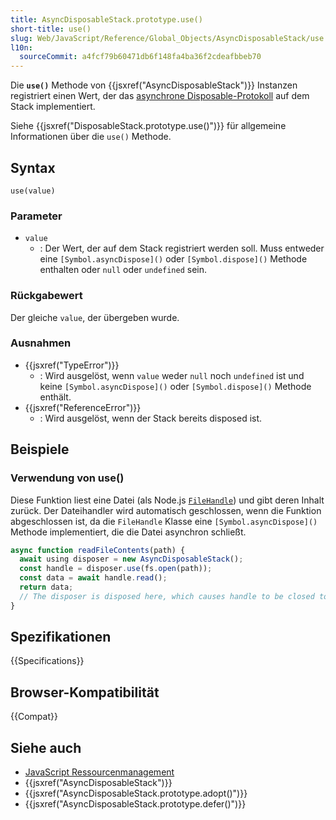 ```yaml
---
title: AsyncDisposableStack.prototype.use()
short-title: use()
slug: Web/JavaScript/Reference/Global_Objects/AsyncDisposableStack/use
l10n:
  sourceCommit: a4fcf79b60471db6f148fa4ba36f2cdeafbbeb70
---
```


Die **`use()`** Methode von {{jsxref("AsyncDisposableStack")}} Instanzen registriert einen Wert, der das [asynchrone Disposable-Protokoll](/de/docs/Web/JavaScript/Guide/Resource_management) auf dem Stack implementiert.

Siehe {{jsxref("DisposableStack.prototype.use()")}} für allgemeine Informationen über die `use()` Methode.

## Syntax

```js-nolint
use(value)
```

### Parameter

- `value`
  - : Der Wert, der auf dem Stack registriert werden soll. Muss entweder eine `[Symbol.asyncDispose]()` oder `[Symbol.dispose]()` Methode enthalten oder `null` oder `undefined` sein.

### Rückgabewert

Der gleiche `value`, der übergeben wurde.

### Ausnahmen

- {{jsxref("TypeError")}}
  - : Wird ausgelöst, wenn `value` weder `null` noch `undefined` ist und keine `[Symbol.asyncDispose]()` oder `[Symbol.dispose]()` Methode enthält.
- {{jsxref("ReferenceError")}}
  - : Wird ausgelöst, wenn der Stack bereits disposed ist.

## Beispiele

### Verwendung von use()

Diese Funktion liest eine Datei (als Node.js [`FileHandle`](https://nodejs.org/api/fs.html#class-filehandle)) und gibt deren Inhalt zurück. Der Dateihandler wird automatisch geschlossen, wenn die Funktion abgeschlossen ist, da die `FileHandle` Klasse eine `[Symbol.asyncDispose]()` Methode implementiert, die die Datei asynchron schließt.

```js
async function readFileContents(path) {
  await using disposer = new AsyncDisposableStack();
  const handle = disposer.use(fs.open(path));
  const data = await handle.read();
  return data;
  // The disposer is disposed here, which causes handle to be closed too
}
```

## Spezifikationen

{{Specifications}}

## Browser-Kompatibilität

{{Compat}}

## Siehe auch

- [JavaScript Ressourcenmanagement](/de/docs/Web/JavaScript/Guide/Resource_management)
- {{jsxref("AsyncDisposableStack")}}
- {{jsxref("AsyncDisposableStack.prototype.adopt()")}}
- {{jsxref("AsyncDisposableStack.prototype.defer()")}}
